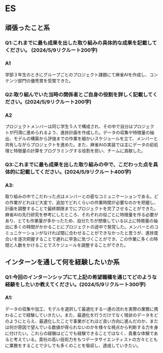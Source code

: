 # ES

## 頑張ったこと系

### Q1:これまでに最も成果を出した取り組みの具体的な成果を記載してください。 (2024/5/9リクルート200字)
### A1
学部３年生のときにグループごとのプロジェクト課題にて麻雀AIを作成し、コンテンツ部門の優秀賞を受賞できた。

### Q2:取り組んでいた当時の関係者とご自身の役割を詳しく記載してください。(2024/5/9リクルート200字)
### A2
プロジェクトメンバーは同じ学生５人で構成され、その中で自分はプロジェクトが円滑に進められるよう、進捗計画を作成した。データの収集や特徴量の抽出、モデルの構築から評価までの作業を細かいスケジュールを立て、メンバーと共有しながらプロジェクトを進めた。また、麻雀AIの実装では主にデータの前処理と特徴量の計算をプログラミングする役割を担い、チームに貢献した。

### Q3:これまでに最も成果を出した取り組みの中で、こだわった点を具体的に記載してください。(2024/5/9リクルート400字)
### A3:
取り組みの中でこだわった点はメンバーとの密なコミュニケーションである。どの作業がどれほど大変で、追加でどれくらいの作業時間が必要なのかを把握し、計画を調整することで最終期限までにプロジェクトを完了させることができた。麻雀AIの先行研究を参考にしたところ、それぞれの役ごとに特徴量を作る必要があり、とても作業量が多かったため、自分たちが想像している以上に特徴量の抽出に多くの時間がかかることにプロジェクトの途中で発覚した。メンバーとのコミュニケーションがなければ間に合わせることができなかったと思うが、進捗度合いを逐次把握することで遅れに早急に気づくことができ、この作業に多くの時間と人数をかけることでスケジュールを調整することができた。





## インターンを通して何を経験したいか系

### Q1:今回のインターンシップにて上記の希望職種を通じてどのような経験をしたいか教えてください。(2024/5/9リクルート300字)
### A1:
データの収集や加工、モデルを選択して最適化する一連の流れを実際の業務に携わることで経験していきたい。また、最適化を行うだけでなく現状のデータをどのようにとらえ、最適化したことで事業がどれほど良い方向に進んだのか、または何が原因で望んでいる数値が得られないのかを様々な視点から判断する力を身に付けたい。これらの経験はどこでも経験できることではなく、貴重な体験であると考えている。貴社の高い技術力をもつデータサイエンティストの方々とともに業務をすることで少しでも多くのことを吸収し、達成していきたい。